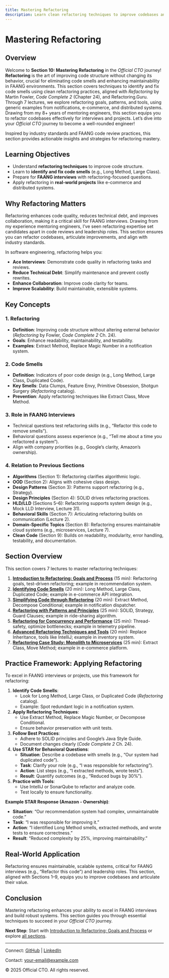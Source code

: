 ```yaml
---
title: Mastering Refactoring
description: Learn clean refactoring techniques to improve codebases and fix code smells, using examples from notifications, e-commerce, and distributed systems for FAANG interviews.
---
```


# Mastering Refactoring

## Overview
Welcome to **Section 10: Mastering Refactoring** in the *Official CTO* journey! **Refactoring** is the art of improving code structure without changing its behavior, crucial for eliminating code smells and enhancing maintainability in FAANG environments. This section covers techniques to identify and fix code smells using clean refactoring practices, aligned with *Refactoring* by Martin Fowler, *Code Complete 2* (Chapter 24), and Refactoring.Guru. Through 7 lectures, we explore refactoring goals, patterns, and tools, using generic examples from notifications, e-commerce, and distributed systems. Drawing from my 8+ years of mentoring engineers, this section equips you to refactor codebases effectively for interviews and projects. Let’s dive into your *Official CTO* journey to become a well-rounded engineer!

Inspired by industry standards and FAANG code review practices, this section provides actionable insights and strategies for refactoring mastery.

## Learning Objectives
- Understand **refactoring techniques** to improve code structure.
- Learn to **identify and fix code smells** (e.g., Long Method, Large Class).
- Prepare for **FAANG interviews** with refactoring-focused questions.
- Apply refactoring in **real-world projects** like e-commerce and distributed systems.

## Why Refactoring Matters
Refactoring enhances code quality, reduces technical debt, and improves collaboration, making it a critical skill for FAANG interviews. Drawing from my experience mentoring engineers, I’ve seen refactoring expertise set candidates apart in code reviews and leadership roles. This section ensures you can refactor codebases, articulate improvements, and align with industry standards.

In software engineering, refactoring helps you:
- **Ace Interviews**: Demonstrate code quality in refactoring tasks and reviews.
- **Reduce Technical Debt**: Simplify maintenance and prevent costly rewrites.
- **Enhance Collaboration**: Improve code clarity for teams.
- **Improve Scalability**: Build maintainable, extensible systems.

## Key Concepts
### 1. Refactoring
- **Definition**: Improving code structure without altering external behavior (*Refactoring* by Fowler, *Code Complete 2* Ch. 24).
- **Goals**: Enhance readability, maintainability, and testability.
- **Examples**: Extract Method, Replace Magic Number in a notification system.

### 2. Code Smells
- **Definition**: Indicators of poor code design (e.g., Long Method, Large Class, Duplicated Code).
- **Key Smells**: Data Clumps, Feature Envy, Primitive Obsession, Shotgun Surgery (*Refactoring* catalog).
- **Prevention**: Apply refactoring techniques like Extract Class, Move Method.

### 3. Role in FAANG Interviews
- Technical questions test refactoring skills (e.g., “Refactor this code to remove smells”).
- Behavioral questions assess experience (e.g., “Tell me about a time you refactored a system”).
- Align with company priorities (e.g., Google’s clarity, Amazon’s ownership).

### 4. Relation to Previous Sections
- **Algorithms** (Section 1): Refactoring clarifies algorithmic logic.
- **OOD** (Section 2): Aligns with cohesive class design.
- **Design Patterns** (Section 3): Patterns support refactoring (e.g., Strategy).
- **Design Principles** (Section 4): SOLID drives refactoring practices.
- **HLD/LLD** (Sections 5–6): Refactoring supports system design (e.g., Mock LLD Interview, Lecture 31).
- **Behavioral Skills** (Section 7): Articulating refactoring builds on communication (Lecture 2).
- **Domain-Specific Topics** (Section 8): Refactoring ensures maintainable cloud systems (e.g., microservices, Lecture 7).
- **Clean Code** (Section 9): Builds on readability, modularity, error handling, testability, and documentation.

## Section Overview
This section covers 7 lectures to master refactoring techniques:
1. **[Introduction to Refactoring: Goals and Process](/interview-section/refactoring/intro-refactoring)** (15 min): Refactoring goals, test-driven refactoring; example in recommendation system.
2. **[Identifying Code Smells](/interview-section/refactoring/code-smells)** (20 min): Long Method, Large Class, Duplicated Code; example in e-commerce API integration.
3. **[Simplifying Code through Refactoring](/interview-section/refactoring/simplifying-code)** (20 min): Extract Method, Decompose Conditional; example in notification dispatcher.
4. **[Refactoring with Patterns and Principles](/interview-section/refactoring/patterns-principles)** (25 min): SOLID, Strategy, Guard Clauses; example in ride-sharing algorithm.
5. **[Refactoring for Concurrency and Performance](/interview-section/refactoring/concurrency-performance)** (25 min): Thread-safety, optimize bottlenecks; example in telemetry pipeline.
6. **[Advanced Refactoring Techniques and Tools](/interview-section/refactoring/advanced-techniques)** (20 min): Replace Inheritance, tools like IntelliJ; example in inventory system.
7. **[Refactoring Case Study: Monolith to Microservices](/interview-section/refactoring/monolith-microservices)** (25 min): Extract Class, Move Method; example in e-commerce platform.

## Practice Framework: Applying Refactoring
To excel in FAANG interviews or projects, use this framework for refactoring:
1. **Identify Code Smells**:
   - Look for Long Method, Large Class, or Duplicated Code (*Refactoring* catalog).
   - Example: Spot redundant logic in a notification system.
2. **Apply Refactoring Techniques**:
   - Use Extract Method, Replace Magic Number, or Decompose Conditional.
   - Ensure behavior preservation with unit tests.
3. **Follow Best Practices**:
   - Adhere to SOLID principles and Google’s Java Style Guide.
   - Document changes clearly (*Code Complete 2* Ch. 24).
4. **Use STAR for Behavioral Questions**:
   - **Situation**: Describe a codebase with smells (e.g., “Our system had duplicated code”).
   - **Task**: Clarify your role (e.g., “I was responsible for refactoring”).
   - **Action**: List steps (e.g., “I extracted methods, wrote tests”).
   - **Result**: Quantify outcomes (e.g., “Reduced bugs by 30%”).
5. **Practice with Tools**:
   - Use IntelliJ or SonarQube to refactor and analyze code.
   - Test locally to ensure functionality.

**Example STAR Response (Amazon - Ownership)**:
- **Situation**: “Our recommendation system had complex, unmaintainable code.”
- **Task**: “I was responsible for improving it.”
- **Action**: “I identified Long Method smells, extracted methods, and wrote tests to ensure correctness.”
- **Result**: “Reduced complexity by 25%, improving maintainability.”

## Real-World Application
Refactoring ensures maintainable, scalable systems, critical for FAANG interviews (e.g., “Refactor this code”) and leadership roles. This section, aligned with Sections 1–9, equips you to improve codebases and articulate their value.

## Conclusion
Mastering refactoring enhances your ability to excel in FAANG interviews and build robust systems. This section guides you through essential techniques to succeed in your *Official CTO* journey.

**Next Step**: Start with [Introduction to Refactoring: Goals and Process](/interview-section/refactoring/intro-refactoring) or explore [all sections](/interview-section/).

---

<footer>
  <p>Connect: <a href="https://github.com/your-profile">GitHub</a> | <a href="https://linkedin.com/in/your-profile">LinkedIn</a></p>
  <p>Contact: <a href="mailto:your-email@example.com">your-email@example.com</a></p>
  <p>&copy; 2025 Official CTO. All rights reserved.</p>
</footer>